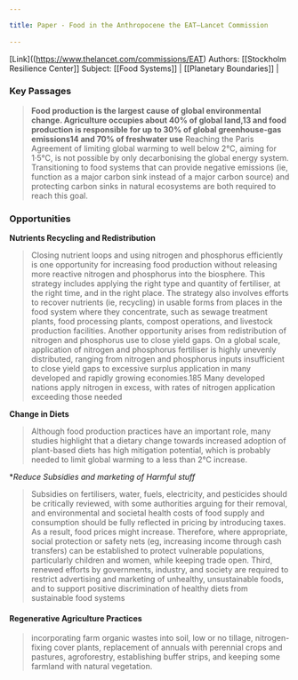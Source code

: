 ```yaml
---
title: Paper - Food in the Anthropocene the EAT–Lancet Commission 
---
```

[Link]((https://www.thelancet.com/commissions/EAT)
Authors:  [[Stockholm Resilience Center]]
Subject: [[Food Systems]] | [[Planetary Boundaries]] |

### Key Passages
> **Food production is the largest cause of global  environmental change. Agriculture occupies about 40% of global land,13 and food production is responsible for up to 30% of global greenhouse-gas emissions14 and 70% of freshwater use** 
> Reaching the Paris Agreement of limiting global warming to well below 2°C, aiming for 1·5°C, is not possible by only decarbonising the global energy system. Transitioning to food systems that can provide negative emissions (ie, function as a major carbon sink instead of a major carbon source) and protecting carbon sinks in natural ecosystems are both required to reach this goal.

### Opportunities
**Nutrients Recycling and Redistribution**
> Closing nutrient loops and using nitrogen and phosphorus efficiently is one opportunity for increasing food production without releasing more reactive nitrogen and phosphorus into the biosphere. This strategy includes applying the right type and quantity of fertiliser, at the right time, and in the right place. The strategy also involves efforts to recover nutrients (ie, recycling) in usable forms from places in the food system where they concentrate, such as sewage treatment plants, food processing plants, compost operations, and livestock production facilities.
> Another opportunity arises from redistribution of nitrogen and phosphorus use to close yield gaps. On a global scale, application of nitrogen and phosphorus fertiliser is highly unevenly distributed, ranging from nitrogen and phosphorus inputs insufficient to close yield gaps to excessive surplus application in many developed and rapidly growing economies.185 Many developed nations apply nitrogen in excess, with rates of nitrogen application exceeding those needed

**Change in Diets**
> Although food production practices have an important role, many studies highlight that a dietary change towards increased adoption of plant-based diets has high mitigation potential, which is probably needed to limit global warming to a less than 2°C increase.

**Reduce Subsidies and marketing of Harmful stuff*
> Subsidies on fertilisers, water, fuels, electricity, and pesticides should be critically reviewed, with some authorities arguing for their removal, and environmental and societal health costs of food supply and consumption should be fully reflected in pricing by introducing taxes. As a result, food prices might increase. Therefore, where appropriate, social protection or safety nets (eg, increasing income through cash transfers) can be established to protect vulnerable populations, particularly children and women, while keeping trade open.
> Third, renewed efforts by governments, industry, and society are required to restrict advertising and marketing of unhealthy, unsustainable foods, and to support positive discrimination of healthy diets from sustainable food systems

#### Regenerative Agriculture Practices
>  incorporating farm organic wastes into soil, low or no tillage, nitrogen-fixing cover plants, replacement of annuals with perennial crops and pastures, agroforestry, establishing buffer strips, and keeping some farmland with natural vegetation.
